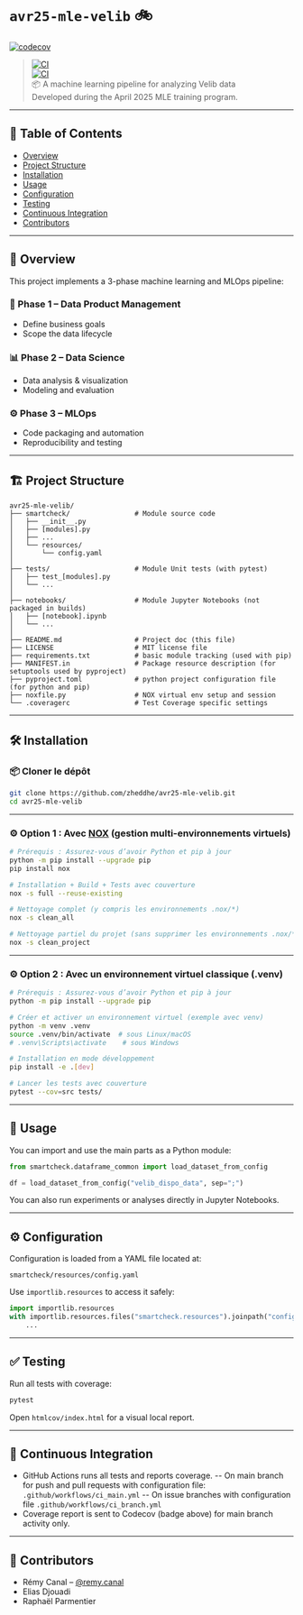 # `avr25-mle-velib` 🚲

[![codecov](https://codecov.io/gh/zheddhe/avr25-mle-velib/graph/badge.svg?token=6TLD3FM08Z)](https://codecov.io/gh/zheddhe/avr25-mle-velib)
> [![CI](https://github.com/zheddhe/avr25-mle-velib/actions/workflows/ci_main.yml/badge.svg)](https://github.com/zheddhe/avr25-mle-velib/actions)  
> [![CI](https://github.com/zheddhe/avr25-mle-velib/actions/workflows/ci_branch.yml/badge.svg)](https://github.com/zheddhe/avr25-mle-velib/actions)  
> 📦 A machine learning pipeline for analyzing Velib data  
> Developed during the April 2025 MLE training program.

---

## 🧠 Table of Contents

- [Overview](#-overview)
- [Project Structure](#-project-structure)
- [Installation](#-installation)
- [Usage](#-usage)
- [Configuration](#-configuration)
- [Testing](#-testing)
- [Continuous Integration](#-continuous-integration)
- [Contributors](#-contributors)

---

## 🧠 Overview

This project implements a 3-phase machine learning and MLOps pipeline:

### 📐 Phase 1 – Data Product Management
- Define business goals
- Scope the data lifecycle

### 📊 Phase 2 – Data Science
- Data analysis & visualization
- Modeling and evaluation

### ⚙️ Phase 3 – MLOps
- Code packaging and automation
- Reproducibility and testing

---

## 🏗️ Project Structure

```text
avr25-mle-velib/
├── smartcheck/                # Module source code
│   ├── __init__.py
│   ├── [modules].py
│   ├── ...
│   └── resources/
│       └── config.yaml
│
├── tests/                     # Module Unit tests (with pytest)
│   ├── test_[modules].py
│   └── ...
│
├── notebooks/                 # Module Jupyter Notebooks (not packaged in builds)
│   ├── [notebook].ipynb
│   └── ...
│
├── README.md                  # Project doc (this file)
├── LICENSE                    # MIT license file
├── requirements.txt           # basic module tracking (used with pip)
├── MANIFEST.in                # Package resource description (for setuptools used by pyproject)
├── pyproject.toml             # python project configuration file (for python and pip)
├── noxfile.py                 # NOX virtual env setup and session
└── .coveragerc                # Test Coverage specific settings
```

---

## 🛠️ Installation

### 📦 Cloner le dépôt
```bash
git clone https://github.com/zheddhe/avr25-mle-velib.git
cd avr25-mle-velib
```

---

### ⚙️ Option 1 : Avec [NOX](https://nox.thea.codes/) (gestion multi-environnements virtuels)
```bash
# Prérequis : Assurez-vous d’avoir Python et pip à jour
python -m pip install --upgrade pip
pip install nox

# Installation + Build + Tests avec couverture
nox -s full --reuse-existing

# Nettoyage complet (y compris les environnements .nox/*)
nox -s clean_all

# Nettoyage partiel du projet (sans supprimer les environnements .nox/*)
nox -s clean_project
```

---

### ⚙️ Option 2 : Avec un environnement virtuel classique (.venv)
```bash
# Prérequis : Assurez-vous d’avoir Python et pip à jour
python -m pip install --upgrade pip

# Créer et activer un environnement virtuel (exemple avec venv)
python -m venv .venv
source .venv/bin/activate  # sous Linux/macOS
# .venv\Scripts\activate    # sous Windows

# Installation en mode développement
pip install -e .[dev]

# Lancer les tests avec couverture
pytest --cov=src tests/
```

---

## 🚀 Usage

You can import and use the main parts as a Python module:

```python
from smartcheck.dataframe_common import load_dataset_from_config

df = load_dataset_from_config("velib_dispo_data", sep=";")
```

You can also run experiments or analyses directly in Jupyter Notebooks.

---

## ⚙️ Configuration

Configuration is loaded from a YAML file located at:

```
smartcheck/resources/config.yaml
```

Use `importlib.resources` to access it safely:

```python
import importlib.resources
with importlib.resources.files("smartcheck.resources").joinpath("config.yaml").open("r") as f:
    ...
```

---

## ✅ Testing

Run all tests with coverage:

```bash
pytest
```

Open `htmlcov/index.html` for a visual local report.

---

## 🔄 Continuous Integration

- GitHub Actions runs all tests and reports coverage.
-- On main branch for push and pull requests with configuration file: `.github/workflows/ci_main.yml` 
-- On issue branches with configuration file `.github/workflows/ci_branch.yml`
- Coverage report is sent to Codecov (badge above) for main branch activity only.

---

## 👥 Contributors

- Rémy Canal – [@remy.canal](mailto:remy.canal@live.fr)  
- Elias Djouadi  
- Raphaël Parmentier
